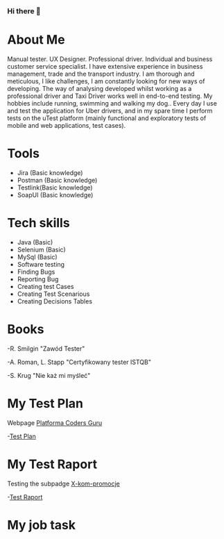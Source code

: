 ### Hi there 👋


# About Me

Manual tester. UX Designer. Professional driver. Individual and business customer service specialist. I have extensive experience in business management, trade and the transport industry. I am thorough and meticulous, I like challenges, I am constantly looking for new ways of developing. The way of analysing developed whilst working as a professional driver and Taxi Driver works well in end-to-end testing. My hobbies include running, swimming and walking my dog..
Every day I use and test the application for Uber drivers, and in my spare time I perform tests on the uTest platform (mainly functional and exploratory tests of mobile and web applications, test cases).

# Tools

* Jira    (Basic knowledge)
* Postman (Basic knowledge)
* Testlink(Basic knowledge)
* SoapUI  (Basic knowledge)

# Tech skills
* Java (Basic) 
* Selenium (Basic)
* MySql (Basic)
* Software testing
* Finding Bugs
* Reporting Bug
* Creating test Cases
* Creating Test Scenarious
* Creating Decisions Tables


# Books

-R. Smilgin "Zawód Tester"

-A. Roman, L. Stapp "Certyfikowany tester ISTQB"

-S. Krug "Nie każ mi myśleć"

# My Test Plan
Webpage [Platforma Coders Guru](https:tester.codersguru.pl/)

-[Test Plan](https://drive.google.com/file/d/16yf44YBEnZO5Jk2LfRvofT976G8McO9w/view?usp=sharing)

# My Test Raport

Testing the subpadge [X-kom-promocje](https://www.x-kom.pl/promocje)

-[Test Raport](https://drive.google.com/file/d/1_dfwdnuAv9GQCo6jF8vZmLbf6_cmj6YS/view?usp=sharing)

# My job task










<!--
- 🔭 I’m currently working on ...
- 🌱 I’m currently learning ...
- 👯 I’m looking to collaborate on ...
- 🤔 I’m looking for help with ...
- 💬 Ask me about ...
- 📫 How to reach me: ...
- 😄 Pronouns: ...
- ⚡ Fun fact: ...
-->
